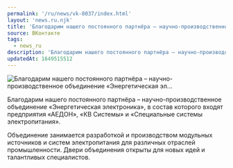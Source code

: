 ```yaml
---
permalink: '/ru/news/vk-8037/index.html'
layout: 'news.ru.njk'
title: 'Благодарим нашего постоянного партнёра – научно-производственное объединение «Энергетическая эл…'
source: ВКонтакте
tags:
  - news_ru
description: 'Благодарим нашего постоянного партнёра – научно-производственное объединение «Энергетическая эл…'
updatedAt: 1649515512
---
```

![Благодарим нашего постоянного партнёра – научно-производственное объединение «Энергетическая эл…](https://sun9-8.userapi.com/impg/-TO8X1h7JkqcclFnRWL324HPD01sGlkW9XbO0w/wVtQymMsvWo.jpg?size=1280x960&quality=96&sign=7d421b38feaeecf6fc2fdefbf99366d5&c_uniq_tag=xTGJbwdNlQcyjl5irnKJ168IwRgWyJUfFOlX7W5se_0&type=album)

Благодарим нашего постоянного партнёра – научно-производственное объединение «Энергетическая электроника», в состав которого входят предприятия «АЕДОН», «КВ Системы» и «Специальные системы электропитания».

Объединение занимается разработкой и производством модульных источников и систем электропитания для различных отраслей промышленности. Двери объединения открыты для новых идей и талантливых специалистов.

